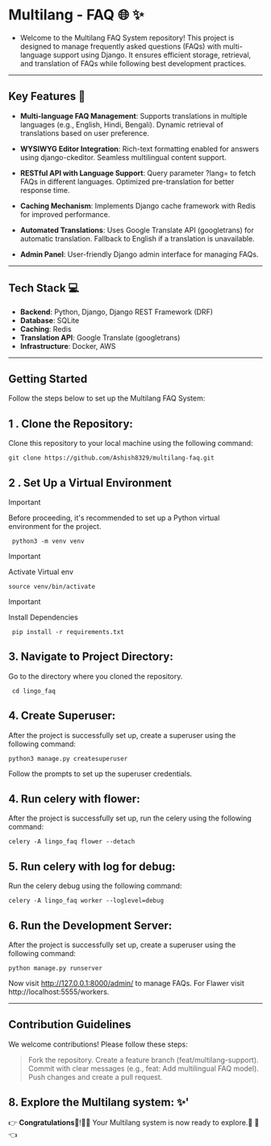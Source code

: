 # Multilang - FAQ :globe_with_meridians: :sparkles: 
- Welcome to the Multilang FAQ System repository! This project is designed to manage frequently asked questions (FAQs) with multi-language support using Django. It ensures efficient storage, retrieval, and translation of FAQs while following best development practices.
---

## Key Features :star2:

- **Multi-language FAQ Management**: 
  Supports translations in multiple languages (e.g., English, Hindi, Bengali). Dynamic retrieval of translations based on user preference.
  
- **WYSIWYG Editor Integration**: 
 Rich-text formatting enabled for answers using django-ckeditor. Seamless multilingual content support.
  
- **RESTful API with Language Support**:
  Query parameter ?lang= to fetch FAQs in different languages. Optimized pre-translation for better response time.
  
- **Caching Mechanism**: 
  Implements Django cache framework with Redis for improved performance.

- **Automated Translations**: 
Uses Google Translate API (googletrans) for automatic translation. Fallback to English if a translation is unavailable.

- **Admin Panel**: 
 User-friendly Django admin interface for managing FAQs.
---

## Tech Stack :computer: 
 
- **Backend**: Python, Django, Django REST Framework (DRF)
- **Database**:  SQLite
- **Caching**: Redis
- **Translation API**: Google Translate (googletrans)
- **Infrastructure**: Docker, AWS

---

## Getting Started

Follow the steps below to set up the Multilang FAQ System:

## 1 . **Clone the Repository:** 
Clone this repository to your local machine using the following command: 
 
  
  ```
 git clone https://github.com/Ashish8329/multilang-faq.git
``` 
## 2 . Set Up a Virtual Environment
> [!IMPORTANT]
> Before proceeding, it's recommended to set up a Python virtual environment for the project.
```
 python3 -m venv venv
```
> [!IMPORTANT]
> Activate Virtual env 
```
source venv/bin/activate
```
> [!IMPORTANT]
> Install Dependencies
```
 pip install -r requirements.txt
```

## 3.  Navigate to Project Directory: 
Go to the directory where you cloned the repository.
```
 cd lingo_faq
```
 
## 4. Create Superuser: 
After the project is successfully set up, create a superuser using the following command:
```
python3 manage.py createsuperuser 
```
Follow the prompts to set up the superuser credentials. 

 
## 4. Run celery with flower: 
After the project is successfully set up, run the celery using the following command:
```
celery -A lingo_faq flower --detach
```

## 5. Run celery with log for debug: 
Run the celery debug using the following command:
```
celery -A lingo_faq worker --loglevel=debug
```
 

## 6. Run the Development Server: 
After the project is successfully set up, create a superuser using the following command:
```
python manage.py runserver
```
Now visit http://127.0.0.1:8000/admin/ to manage FAQs.
For Flawer visit http://localhost:5555/workers.

---

## Contribution Guidelines
We welcome contributions! Please follow these steps:
> Fork the repository.
> Create a feature branch (feat/multilang-support).
> Commit with clear messages (e.g., feat: Add multilingual FAQ model).
> Push changes and create a pull request.


## 8. Explore the Multilang system: :sparkles:'
:point_right: **Congratulations**:balloon:!:tada::tada: Your Multilang system is now ready to explore.:confetti_ball:	:balloon: :point_left:
